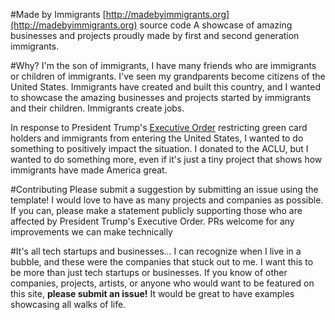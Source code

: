 #Made by Immigrants
[http://madebyimmigrants.org](http://madebyimmigrants.org) source code
A showcase of amazing businesses and projects proudly made by first and second generation immigrants.

#Why?
I'm the son of immigrants, I have many friends who are immigrants or children of immigrants. I've seen my grandparents become citizens of the United States. Immigrants have created and built this country, and I wanted to showcase the amazing businesses and projects started by immigrants and their children. Immigrants create jobs.

In response to President Trump's [Executive Order](https://www.whitehouse.gov/the-press-office/2017/01/27/executive-order-protecting-nation-foreign-terrorist-entry-united-states) restricting green card holders and immigrants from entering the United States, I wanted to do something to positively impact the situation. I donated to the ACLU, but I wanted to do something more, even if it's just a tiny project that shows how immigrants have made America great.

#Contributing
Please submit a suggestion by submitting an issue using the template! I would love to have as many projects and companies as possible. If you can, please make a statement publicly supporting those who are affected by President Trump's Executive Order.
PRs welcome for any improvements we can make technically

#It's all tech startups and businesses...
I can recognize when I live in a bubble, and these were the companies that stuck out to me. I want this to be more than just tech startups or businesses. If you know of other companies, projects, artists, or anyone who would want to be featured on this site, **please submit an issue!** It would be great to have examples showcasing all walks of life.


